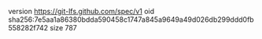 version https://git-lfs.github.com/spec/v1
oid sha256:7e5aa1a86380bdda590458c1747a845a9649a49d026db299ddd0fb558282f742
size 787
